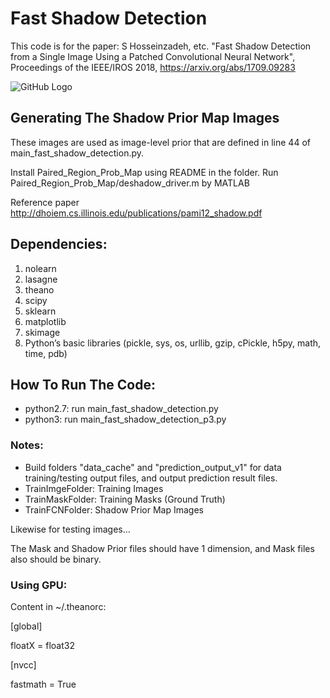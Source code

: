 # Fast Shadow Detection

This code is for the paper: S Hosseinzadeh, etc. "Fast Shadow Detection from a Single Image Using a Patched Convolutional Neural Network", Proceedings of the IEEE/IROS 2018, https://arxiv.org/abs/1709.09283

![GitHub Logo](structure.png)

## Generating The Shadow Prior Map Images

These images are used as image-level prior that are defined in line 44 of main_fast_shadow_detection.py. 

Install Paired_Region_Prob_Map using README in the folder. Run Paired_Region_Prob_Map/deshadow_driver.m by MATLAB

Reference paper http://dhoiem.cs.illinois.edu/publications/pami12_shadow.pdf

## Dependencies:
1. nolearn
2. lasagne
3. theano
4. scipy
5. sklearn
6. matplotlib
7. skimage
8. Python’s basic libraries (pickle, sys, os, urllib, gzip, cPickle, h5py, math, time, pdb)

## How To Run The Code:

* python2.7: run main_fast_shadow_detection.py 
* python3: run main_fast_shadow_detection_p3.py

### Notes: 

* Build folders "data_cache" and "prediction_output_v1" for data training/testing output files, and output prediction result files.
* TrainImgeFolder: Training Images
* TrainMaskFolder: Training Masks (Ground Truth)
* TrainFCNFolder: Shadow Prior Map Images

Likewise for testing images…

The Mask and Shadow Prior files should have 1 dimension, and Mask files also should be binary.

### Using GPU:

Content in ~/.theanorc:

[global]

floatX = float32

[nvcc]

fastmath = True
